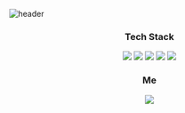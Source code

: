 

![header](https://capsule-render.vercel.app/api?type=slice&color=auto&height=300&section=header&text=HongJunHo&fontSize=90)

<h3 align="center">Tech Stack</h3>


<div align="center"><img src="https://img.shields.io/badge/Java-007396?style=flat-square&logo=Java&logoColor=white"/> <img src="https://img.shields.io/badge/Spring Boot-6DB33F?style=flat-square&logo=Spring Boot&logoColor=white"/> <img src="https://img.shields.io/badge/Oracle-F80000?style=flat-square&logo=Oracle&logoColor=white"/> <img src="https://img.shields.io/badge/Amazon AWS-232F3E?style=flat-square&logo=Amazon AWS&logoColor=white"/> <img src="https://img.shields.io/badge/PWA-5A0FC8?style=flat-square&logo=PWA&logoColor=white"/></div> 


<h3 align="center">Me</h3>

<div align="center">
<img src="https://img.shields.io/badge/resume-000000?style=flat-square&logo=Notion&logoColor=white"/>
</div>
